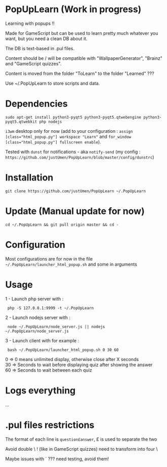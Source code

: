 # PopUpLearn (Work in progress)

Learning with popups !!  

Made for GameScript but can be used to learn pretty much whatever you want, but you need a clean DB about it.  

The DB is text-based in .pul files.  

Content should be / will be compatible with "WallpaperGenerator", "Brainz" and "GameScript quizzes".  

Content is moved from the folder "ToLearn" to the folder "Learned" ???

Use ~/.PopUpLearn to store scripts and data.

# Dependencies

    sudo apt-get install python3-pyqt5 python3-pyqt5.qtwebengine python3-pyqt5.qtwebkit php nodejs

`i3wm` desktop only for now (add to your configuration : `assign [class="html_popup.py"] workspace "Learn"` and `for_window [class="html_popup.py"] fullscreen enable`).  

Tested with `dunst` for notifications - aka `notify-send` (my config : `https://github.com/justUmen/PopUpLearn/blob/master/config/dunstrc`)  

# Installation

    git clone https://github.com/justUmen/PopUpLearn ~/.PopUpLearn

# Update (Manual update for now)

	cd ~/.PopUpLearn && git pull origin master && cd -

# Configuration

Most configurations are for now in the file `~/.PopUpLearn/launcher_html_popup.sh` and some in arguments  

# Usage

1 - Launch php server with :  

     php -S 127.0.0.1:9999 -t ~/.PopUpLearn

2 - Launch nodejs server with :  

     node ~/.PopUpLearn/node_server.js || nodejs ~/.PopUpLearn/node_server.js

3 - Launch client with for example :  

     bash ~/.PopUpLearn/launcher_html_popup.sh 0 30 60

0 => 0 means unlimited display, otherwise close after X seconds  
30 => Seconds to wait before displaying quiz after showing the answer  
60 => Seconds to wait between each quiz  

# Logs everything

...

# .pul files restrictions

The format of each line is `question£answer`, £ is used to separate the two  

Avoid double \ ! (like in GameScript quizzes) need to transform into four \  

Maybe issues with ` ??? need testing, avoid them!  
